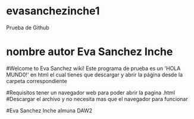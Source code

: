 # evasanchezinche1
Prueba de Github
# nombre autor Eva Sanchez Inche
#Welcome to Eva Sanchez wiki! Este programa de prueba es un 'HOLA MUND0!' en html el cual tienes que descargar y abrir la página desde la carpeta correspondiente


#Requisitos tener un navegador web para poder abrir la pagina .html
#Descargar el archivo y no necesita mas que el navegador para funcionar

#Eva Sanchez Inche almuna DAW2
